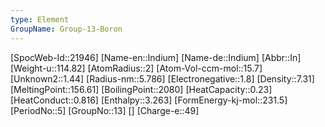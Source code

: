 ```yaml
---
type: Element
GroupName: Group-13-Boron
---
```

[SpocWeb-Id::21946]
[Name-en::Indium]
[Name-de::Indium]
[Abbr::In]
[Weight-u::114.82]
[AtomRadius::2]
[Atom-Vol-ccm-mol::15.7]
[Unknown2::1.44]
[Radius-nm::5.786]
[Electronegative::1.8]
[Density::7.31]
[MeltingPoint::156.61]
[BoilingPoint::2080]
[HeatCapacity::0.23]
[HeatConduct::0.816]
[Enthalpy::3.263]
[FormEnergy-kj-mol::231.5]
[PeriodNo::5]
[GroupNo::13]
[]
[Charge-e::49]

